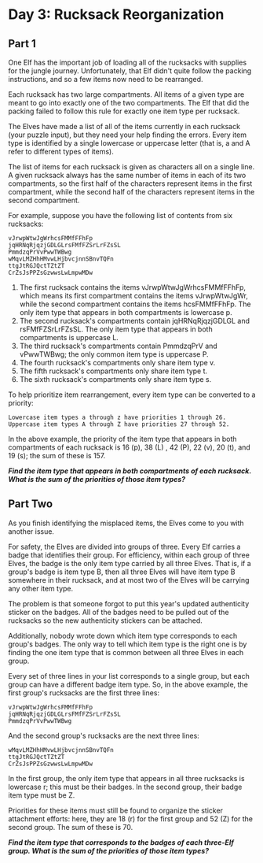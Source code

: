 # Day 3: Rucksack Reorganization
## Part 1
One Elf has the important job of loading all of the rucksacks with supplies for the jungle journey. Unfortunately, that
Elf didn't quite follow the packing instructions, and so a few items now need to be rearranged.

Each rucksack has two large compartments. All items of a given type are meant to go into exactly one of the two
compartments. The Elf that did the packing failed to follow this rule for exactly one item type per rucksack.

The Elves have made a list of all of the items currently in each rucksack (your puzzle input), but they need your help
finding the errors. Every item type is identified by a single lowercase or uppercase letter (that is, a and A refer to
different types of items).

The list of items for each rucksack is given as characters all on a single line. A given rucksack always has the same
number of items in each of its two compartments, so the first half of the characters represent items in the first
compartment, while the second half of the characters represent items in the second compartment.

For example, suppose you have the following list of contents from six rucksacks:

    vJrwpWtwJgWrhcsFMMfFFhFp 
    jqHRNqRjqzjGDLGLrsFMfFZSrLrFZsSL 
    PmmdzqPrVvPwwTWBwg 
    wMqvLMZHhHMvwLHjbvcjnnSBnvTQFn
    ttgJtRGJQctTZtZT 
    CrZsJsPPZsGzwwsLwLmpwMDw

1. The first rucksack contains the items vJrwpWtwJgWrhcsFMMfFFhFp, which means its first compartment contains the items vJrwpWtwJgWr, while the second compartment contains the items hcsFMMfFFhFp. The only item type that appears in both compartments is lowercase p.
2. The second rucksack's compartments contain jqHRNqRjqzjGDLGL and rsFMfFZSrLrFZsSL. The only item type that appears in both compartments is uppercase L.
3. The third rucksack's compartments contain PmmdzqPrV and vPwwTWBwg; the only common item type is uppercase P.
4. The fourth rucksack's compartments only share item type v.
5. The fifth rucksack's compartments only share item type t.
6. The sixth rucksack's compartments only share item type s.

To help prioritize item rearrangement, every item type can be converted to a priority:

    Lowercase item types a through z have priorities 1 through 26.
    Uppercase item types A through Z have priorities 27 through 52.

In the above example, the priority of the item type that appears in both compartments of each rucksack is 16 (p), 38 (L)
, 42 (P), 22 (v), 20 (t), and 19 (s); the sum of these is 157.


**_Find the item type that appears in both compartments of each rucksack. What is the sum of the priorities of those item
types?_**

## Part Two

As you finish identifying the misplaced items, the Elves come to you with another issue.

For safety, the Elves are divided into groups of three. Every Elf carries a badge that identifies their group. For
efficiency, within each group of three Elves, the badge is the only item type carried by all three Elves. That is, if a
group's badge is item type B, then all three Elves will have item type B somewhere in their rucksack, and at most two of
the Elves will be carrying any other item type.

The problem is that someone forgot to put this year's updated authenticity sticker on the badges. All of the badges need
to be pulled out of the rucksacks so the new authenticity stickers can be attached.

Additionally, nobody wrote down which item type corresponds to each group's badges. The only way to tell which item type
is the right one is by finding the one item type that is common between all three Elves in each group.

Every set of three lines in your list corresponds to a single group, but each group can have a different badge item
type. So, in the above example, the first group's rucksacks are the first three lines:

    vJrwpWtwJgWrhcsFMMfFFhFp
    jqHRNqRjqzjGDLGLrsFMfFZSrLrFZsSL
    PmmdzqPrVvPwwTWBwg

And the second group's rucksacks are the next three lines:

    wMqvLMZHhHMvwLHjbvcjnnSBnvTQFn 
    ttgJtRGJQctTZtZT 
    CrZsJsPPZsGzwwsLwLmpwMDw

In the first group, the only item type that appears in all three rucksacks is lowercase r; this must be their badges. In
the second group, their badge item type must be Z.

Priorities for these items must still be found to organize the sticker attachment efforts: here, they are 18 (r) for the
first group and 52 (Z) for the second group. The sum of these is 70.

**_Find the item type that corresponds to the badges of each three-Elf group. What is the sum of the priorities of those
item types?_**